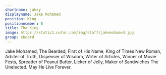 ```yaml
---
shortname: jakey
displayname: Jake Mohamed
position: King
positionnumber: 8
title: The King
image: https://static1.nutnr.com/img/staff/jakemohamed.jpg
group: eboard
---
```


Jake Mohamed, The Bearded, First of His Name,
King of Times New Roman, Arbiter of Truth,
Dispenser of Wisdom, Writer of Articles,
Winner of Movie Fests, Spreader of Peanut Butter,
Licker of Jelly, Maker of Sandwiches
The Unelected. May He Live Forever.
